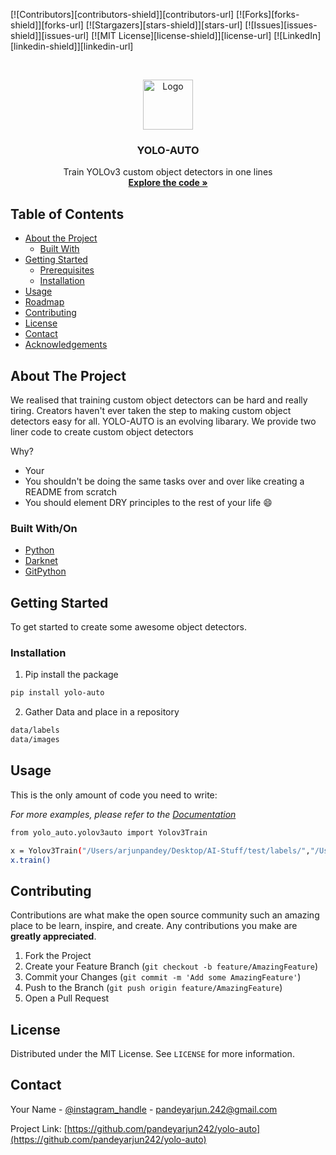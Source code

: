 <!--
*** Thanks for checking out this README Template. If you have a suggestion that would
*** make this better, please fork the repo and create a pull request or simply open
*** an issue with the tag "enhancement".
*** Thanks again! Now go create something AMAZING! :D
***
***
***
*** To avoid retyping too much info. Do a search and replace for the following:
*** github_username, repo, twitter_handle, email
-->





<!-- PROJECT SHIELDS -->
<!--
*** I'm using markdown "reference style" links for readability.
*** Reference links are enclosed in brackets [ ] instead of parentheses ( ).
*** See the bottom of this document for the declaration of the reference variables
*** for contributors-url, forks-url, etc. This is an optional, concise syntax you may use.
*** https://www.markdownguide.org/basic-syntax/#reference-style-links
-->
[![Contributors][contributors-shield]][contributors-url]
[![Forks][forks-shield]][forks-url]
[![Stargazers][stars-shield]][stars-url]
[![Issues][issues-shield]][issues-url]
[![MIT License][license-shield]][license-url]
[![LinkedIn][linkedin-shield]][linkedin-url]



<!-- PROJECT LOGO -->
<br />
<p align="center">
  <a href="https://github.com/github_username/repo">
    <img src="images/logo.png" alt="Logo" width="80" height="80">
  </a>

  <h3 align="center">YOLO-AUTO</h3>

  <p align="center">
    Train YOLOv3 custom object detectors in one lines
    <br />
    <a href="https://github.com/pandeyarjun242/yolo-auto"><strong>Explore the code »</strong></a>
    <br />
  </p>
</p>



<!-- TABLE OF CONTENTS -->
## Table of Contents

* [About the Project](#about-the-project)
  * [Built With](#built-with)
* [Getting Started](#getting-started)
  * [Prerequisites](#prerequisites)
  * [Installation](#installation)
* [Usage](#usage)
* [Roadmap](#roadmap)
* [Contributing](#contributing)
* [License](#license)
* [Contact](#contact)
* [Acknowledgements](#acknowledgements)



<!-- ABOUT THE PROJECT -->
## About The Project


We realised that training custom object detectors can be hard and really tiring. Creators haven't ever taken the step to making custom object detectors easy for all. YOLO-AUTO is an evolving libarary. We provide two liner code to create custom object detectors

Why?
* Your
* You shouldn't be doing the same tasks over and over like creating a README from scratch
* You should element DRY principles to the rest of your life :smile:


### Built With/On

* [Python](https://www.python.org/)
* [Darknet](https://pjreddie.com/darknet/)
* [GitPython](https://pypi.org/project/GitPython/)



<!-- GETTING STARTED -->
## Getting Started

To get started to create some awesome object detectors.

### Installation
 
1. Pip install the package
```sh
pip install yolo-auto
```
2. Gather Data and place in a repository
```sh
data/labels
data/images
```




<!-- USAGE EXAMPLES -->
## Usage

This is the only amount of code you need to write:

_For more examples, please refer to the [Documentation](https://example.com)_


```sh
from yolo_auto.yolov3auto import Yolov3Train

x = Yolov3Train("/Users/arjunpandey/Desktop/AI-Stuff/test/labels/","/Users/arjunpandey/Desktop/AI-Stuff/test/images/",1,['LicensePlate'],"/Users/arjunpandey/Desktop/AI-Stuff/test/")
x.train()
```




<!-- CONTRIBUTING -->
## Contributing

Contributions are what make the open source community such an amazing place to be learn, inspire, and create. Any contributions you make are **greatly appreciated**.

1. Fork the Project
2. Create your Feature Branch (`git checkout -b feature/AmazingFeature`)
3. Commit your Changes (`git commit -m 'Add some AmazingFeature'`)
4. Push to the Branch (`git push origin feature/AmazingFeature`)
5. Open a Pull Request



<!-- LICENSE -->
## License

Distributed under the MIT License. See `LICENSE` for more information.



<!-- CONTACT -->
## Contact

Your Name - [@instagram_handle](https://instagram.com/_.pandeymonium) - pandeyarjun.242@gmail.com

Project Link: [https://github.com/pandeyarjun242/yolo-auto](https://github.com/pandeyarjun242/yolo-auto)
